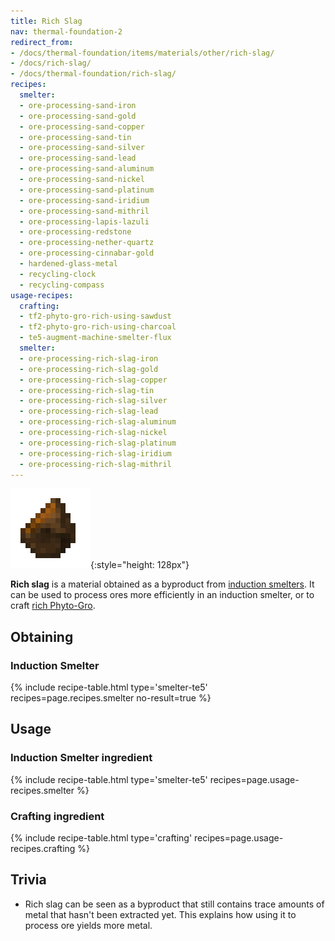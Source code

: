 ```yaml
---
title: Rich Slag
nav: thermal-foundation-2
redirect_from:
- /docs/thermal-foundation/items/materials/other/rich-slag/
- /docs/rich-slag/
- /docs/thermal-foundation/rich-slag/
recipes:
  smelter:
  - ore-processing-sand-iron
  - ore-processing-sand-gold
  - ore-processing-sand-copper
  - ore-processing-sand-tin
  - ore-processing-sand-silver
  - ore-processing-sand-lead
  - ore-processing-sand-aluminum
  - ore-processing-sand-nickel
  - ore-processing-sand-platinum
  - ore-processing-sand-iridium
  - ore-processing-sand-mithril
  - ore-processing-lapis-lazuli
  - ore-processing-redstone
  - ore-processing-nether-quartz
  - ore-processing-cinnabar-gold
  - hardened-glass-metal
  - recycling-clock
  - recycling-compass
usage-recipes:
  crafting:
  - tf2-phyto-gro-rich-using-sawdust
  - tf2-phyto-gro-rich-using-charcoal
  - te5-augment-machine-smelter-flux
  smelter:
  - ore-processing-rich-slag-iron
  - ore-processing-rich-slag-gold
  - ore-processing-rich-slag-copper
  - ore-processing-rich-slag-tin
  - ore-processing-rich-slag-silver
  - ore-processing-rich-slag-lead
  - ore-processing-rich-slag-aluminum
  - ore-processing-rich-slag-nickel
  - ore-processing-rich-slag-platinum
  - ore-processing-rich-slag-iridium
  - ore-processing-rich-slag-mithril
---
```


![Rich slag](/assets/images/thermal-foundation/slag-rich.png){:style="height: 128px"}


**Rich slag** is a material obtained as a byproduct from [induction
smelters](/docs/thermal-expansion/induction-smelter/). It can be used to process ores more
efficiently in an induction smelter, or to craft [rich
Phyto-Gro](/docs/thermal-foundation-2/rich-phyto-gro/).


Obtaining
---------

### Induction Smelter
{% include recipe-table.html type='smelter-te5' recipes=page.recipes.smelter no-result=true %}


Usage
-----

### Induction Smelter ingredient
{% include recipe-table.html type='smelter-te5' recipes=page.usage-recipes.smelter %}

### Crafting ingredient
{% include recipe-table.html type='crafting' recipes=page.usage-recipes.crafting %}


Trivia
------

* Rich slag can be seen as a byproduct that still contains trace amounts of
  metal that hasn't been extracted yet. This explains how using it to process
  ore yields more metal.
